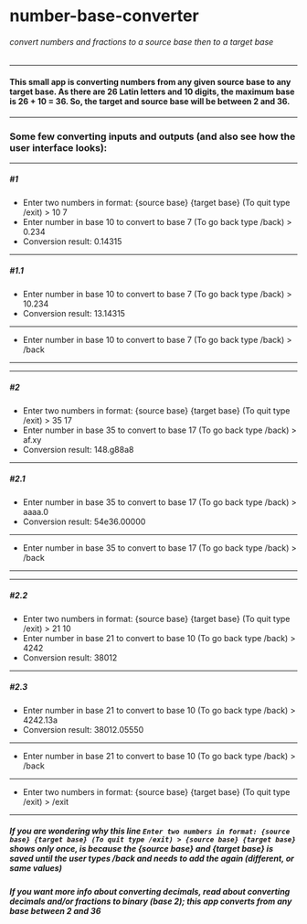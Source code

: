 # number-base-converter
###### convert numbers and fractions to a source base then to a target base
---
#### This small app is converting numbers from any given source base to any target base. As there are 26 Latin letters and 10 digits, the maximum base is 26 + 10 = 36. So, the target and source base will be between 2 and 36.
---
### Some few converting inputs and outputs (and also see how the user interface looks):
---
##### #1
* Enter two numbers in format: {source base} {target base} (To quit type /exit) > 10 7
* Enter number in base 10 to convert to base 7 (To go back type /back) > 0.234
* Conversion result: 0.14315
---
##### #1.1
* Enter number in base 10 to convert to base 7 (To go back type /back) > 10.234
* Conversion result: 13.14315
---
* Enter number in base 10 to convert to base 7 (To go back type /back) > /back
---
---
##### #2
* Enter two numbers in format: {source base} {target base} (To quit type /exit) > 35 17
* Enter number in base 35 to convert to base 17 (To go back type /back) > af.xy
* Conversion result: 148.g88a8
---
##### #2.1
* Enter number in base 35 to convert to base 17 (To go back type /back) > aaaa.0
* Conversion result: 54e36.00000
---
* Enter number in base 35 to convert to base 17 (To go back type /back) > /back
---
---
##### #2.2
* Enter two numbers in format: {source base} {target base} (To quit type /exit) > 21 10
* Enter number in base 21 to convert to base 10 (To go back type /back) > 4242
* Conversion result: 38012
---
##### #2.3
* Enter number in base 21 to convert to base 10 (To go back type /back) > 4242.13a
* Conversion result: 38012.05550
---
* Enter number in base 21 to convert to base 10 (To go back type /back) > /back
---
* Enter two numbers in format: {source base} {target base} (To quit type /exit) > /exit
---

##### If you are wondering why this line `Enter two numbers in format: {source base} {target base} (To quit type /exit) > {source base} {target base}` shows only once, is because the {source base} and {target base} is saved until the user types /back and needs to add the again (different, or same values)

##### If you want more info about converting decimals, read about converting decimals and/or fractions to binary (base 2); this app converts from any base between 2 and 36
